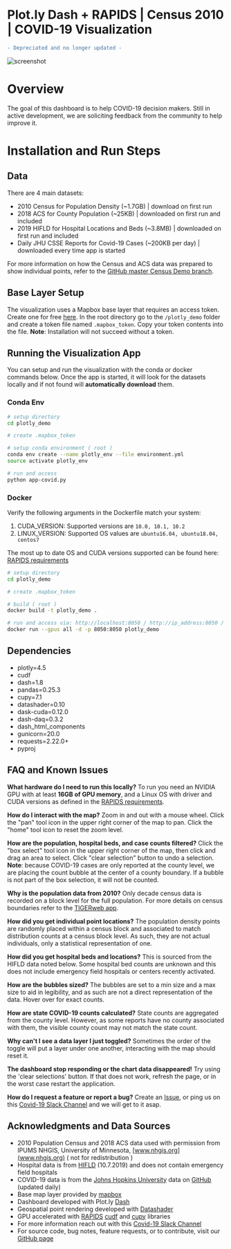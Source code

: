 # Plot.ly Dash + RAPIDS | Census 2010 | COVID-19 Visualization

```diff
- Depreciated and no longer updated -
```

![screenshot](./RAPIDS-plotly%20Census-CV19.png)

# Overview

The goal of this dashboard is to help COVID-19 decision makers. Still in active development, we are soliciting feedback from the community to help improve it.

# Installation and Run Steps

## Data 
There are 4 main datasets:

- 2010 Census for Population Density (~1.7GB) | download on first run
- 2018 ACS for County Population (~25KB) | downloaded on first run and included 
- 2019 HIFLD for Hospital Locations and Beds (~3.8MB) | downloaded on first run and included 
- Daily JHU CSSE Reports for Covid-19 Cases (~200KB per day) | downloaded every time app is started 

For more information on how the Census and ACS data was prepared to show individual points, refer to the [GitHub master Census Demo branch](https://github.com/rapidsai/plotly-dash-rapids-census-demo/tree/master).


## Base Layer Setup
The visualization uses a Mapbox base layer that requires an access token. Create one for free [here](https://www.mapbox.com/help/define-access-token/). In the root directory go to the `/plotly_demo` folder and create a token file named `.mapbox_token`. Copy your token contents into the file. **Note**: Installation will not succeed without a token. 

## Running the Visualization App

You can setup and run the visualization with the conda or docker commands below. Once the app is started, it will look for the datasets locally and if not found will **automatically download** them.


### Conda Env

```bash
# setup directory
cd plotly_demo

# create .mapbox_token

# setup conda environment ( root )
conda env create --name plotly_env --file environment.yml
source activate plotly_env

# run and access
python app-covid.py
```

### Docker

Verify the following arguments in the Dockerfile match your system:

1. CUDA_VERSION: Supported versions are `10.0, 10.1, 10.2`
2. LINUX_VERSION: Supported OS values are `ubuntu16.04, ubuntu18.04, centos7`

The most up to date OS and CUDA versions supported can be found here: [RAPIDS requirements](https://rapids.ai/start.html#req)

```bash
# setup directory
cd plotly_demo

# create .mapbox_token

# build ( root )
docker build -t plotly_demo .

# run and access via: http://localhost:8050 / http://ip_address:8050 / http://0.0.0.0:8050
docker run --gpus all -d -p 8050:8050 plotly_demo
```

## Dependencies

- plotly=4.5
- cudf
- dash=1.8
- pandas=0.25.3
- cupy=7.1
- datashader=0.10
- dask-cuda=0.12.0
- dash-daq=0.3.2
- dash_html_components
- gunicorn=20.0
- requests=2.22.0+
- pyproj


## FAQ and Known Issues
**What hardware do I need to run this locally?**  To run you need an NVIDIA GPU with at least **16GB of GPU memory**, and a Linux OS with driver and CUDA versions as defined in the [RAPIDS requirements](https://rapids.ai/start.html#req).


**How do I interact with the map?** Zoom in and out with a mouse wheel. Click the "pan" tool icon in the upper right corner of the map to pan. Click the "home" tool icon to reset the zoom level. 


**How are the population, hospital beds, and case counts filtered?** Click the "box select" tool icon in the upper right corner of the map, then click and drag an area to select. Click "clear selection" button to undo a selection. **Note**: because COVID-19 cases are only reported at the county level, we are placing the count bubble at the center of a county boundary. If a bubble is not part of the box selection, it will not be counted.


**Why is the population data from 2010?** Only decade census data is recorded on a block level for the full population. For more details on census boundaries refer to the [TIGERweb app](https://tigerweb.geo.census.gov/tigerwebmain/TIGERweb_apps.html). 


**How did you get individual point locations?** The population density points are randomly placed within a census block and associated to match distribution counts at a census block level. As such, they are not actual individuals, only a statistical representation of one.


**How did you get hospital beds and locations?** This is sourced from the HIFLD data noted below. Some hospital bed counts are unknown and this does not include emergency field hospitals or centers recently activated. 


**How are the bubbles sized?** The bubbles are set to a min size and a max size to aid in legibility, and as such are not a direct representation of the data. Hover over for exact counts. 


**How are state COVID-19 counts calculated?** State counts are aggregated from the county level. However, as some reports have no county associated with them, the visible county count may not match the state count. 


**Why can't I see a data layer I just toggled?** Sometimes the order of the toggle will put a layer under one another, interacting with the map should reset it.


**The dashboard stop responding or the chart data disappeared!** Try using the 'clear selections' button. If that does not work, refresh the page, or in the worst case restart the application. 


**How do I request a feature or report a bug?** Create an [Issue](https://github.com/rapidsai/plotly-dash-rapids-census-demo/issues), or ping us on this [Covid-19 Slack Channel](https://join.slack.com/t/rapids-goai/shared_invite/zt-2qmkjvzl-K3rVHb1rZYuFeczoR9e4EA) and we will get to it asap. 


## Acknowledgments and Data Sources

- 2010 Population Census and 2018 ACS data used with permission from IPUMS NHGIS, University of Minnesota, [www.nhgis.org](www.nhgis.org) ( not for redistribution )
- Hospital data is from [HIFLD](https://hifld-geoplatform.opendata.arcgis.com/datasets/hospitals) (10.7.2019) and does not contain emergency field hospitals
- COVID-19 data is from the [Johns Hopkins University](https://coronavirus.jhu.edu/) data on [GitHub](https://github.com/CSSEGISandData/COVID-19/tree/master/csse_covid_19_data/csse_covid_19_daily_reports) (updated daily)
- Base map layer provided by [mapbox](https://www.mapbox.com/)
- Dashboard developed with Plot.ly [Dash](https://dash.plotly.com/)
- Geospatial point rendering developed with [Datashader](https://datashader.org/)
- GPU accelerated with [RAPIDS](https://rapids.ai/) [cudf](https://github.com/rapidsai/cudf) and [cupy](https://cupy.chainer.org/) libraries
- For more information reach out with this [Covid-19 Slack Channel](https://join.slack.com/t/rapids-goai/shared_invite/zt-2qmkjvzl-K3rVHb1rZYuFeczoR9e4EA)
- For source code, bug notes, feature requests, or to contribute, visit our [GitHub page](https://github.com/rapidsai/plotly-dash-rapids-census-demo)
